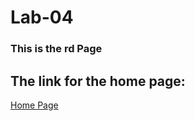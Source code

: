 # Lab-04
### This is the rd Page

## The link for the home page: 
[Home Page](https://areejobaid94.github.io/Lab-04/index)


